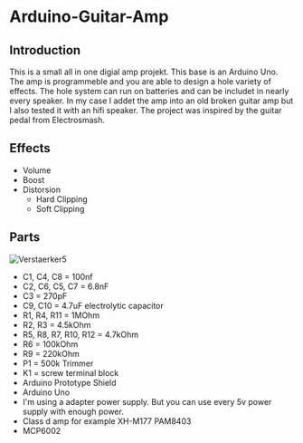 # Arduino-Guitar-Amp

## Introduction
This is a small all in one digial amp projekt. This base is an Arduino Uno. The amp is programmeble and you are able to design a hole variety of effects. The hole system can run on batteries and can be includet in nearly every speaker. In my case I addet the amp into an old broken guitar amp but I also tested it with an hifi speaker. The project was inspired by the guitar pedal from Electrosmash.

## Effects
* Volume
* Boost
* Distorsion
    * Hard Clipping
    * Soft Clipping

## Parts
![Verstaerker5](https://user-images.githubusercontent.com/64489709/80517029-b3981b80-8984-11ea-92c2-e7423980c42a.PNG)

*  C1, C4, C8 = 100nf
*  C2, C6, C5, C7 = 6.8nF
*  C3 = 270pF
*  C9, C10 = 4.7uF electrolytic capacitor
*  R1, R4, R11 = 1MOhm
*  R2, R3 = 4.5kOhm
*  R5, R8, R7, R10, R12 = 4.7kOhm
*  R6 = 100kOhm
* R9 = 220kOhm
* P1 = 500k Trimmer
* K1 = screw terminal block
* Arduino Prototype Shield
* Arduino Uno
* I'm using a adapter power supply. But you can use every 5v power supply with enough power.
* Class d amp for example XH-M177 PAM8403
* MCP6002




